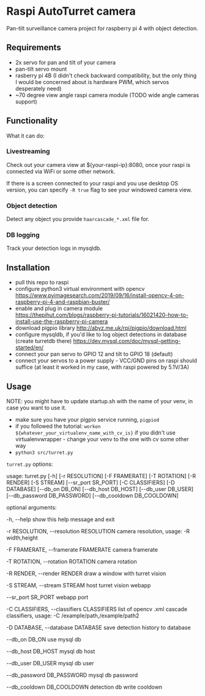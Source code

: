 # Raspi AutoTurret camera

Pan-tilt surveillance camera project for raspberry pi 4 with object detection.

## Requirements
- 2x servo for pan and tilt of your camera
- pan-tilt servo mount
- rasberry pi 4B (I didn't check backward compatibility, but the only thing I would be concerned about is hardware PWM, which servos desperately need)
- ~70 degree view angle raspi camera module (TODO wide angle cameras support)

## Functionality
What it can do:
### Livestreaming
Check out your camera view at ${your-raspi-ip}:8080, once your raspi is connected via WiFi or some other network.

If there is a screen connected to your raspi and you use desktop OS version, you can specify `-R true` flag to see your windowed camera view.

### Object detection
Detect any object you provide `haarcascade_*.xml` file for.

### DB logging
Track your detection logs in mysqldb.

## Installation

- pull this repo to raspi
- configure python3 virtual environment with opencv 
https://www.pyimagesearch.com/2019/09/16/install-opencv-4-on-raspberry-pi-4-and-raspbian-buster/
- enable and plug in camera module 
https://thepihut.com/blogs/raspberry-pi-tutorials/16021420-how-to-install-use-the-raspberry-pi-camera
- download pigpio library
http://abyz.me.uk/rpi/pigpio/download.html
- configure mysqldb, if you'd like to log object detections in database (create turretdb there)
https://dev.mysql.com/doc/mysql-getting-started/en/
- connect your pan servo to GPIO 12 and tilt to GPIO 18 (default)
- connect your servos to a power supply - VCC/GND pins on raspi should suffice (at least it worked in my case, with raspi powered by 5.1V/3A)

## Usage
NOTE: you might have to update startup.sh with the name of your venv, in case you want to use it.

- make sure you have your pigpio service running, `pigpiod`
- if you followed the tutorial: `workon ${whatever_your_virtualenv_name_with_cv_is}`
if you didn't use virtualenvwrapper - change your venv to the one with cv some other way
- `python3 src/turret.py`

`turret.py` options:

usage: turret.py [-h] [-r RESOLUTION] [-F FRAMERATE] [-T ROTATION] [-R RENDER]
                 [-S STREAM] [--sr_port SR_PORT] [-C CLASSIFIERS]
                 [-D DATABASE] [--db_on DB_ON] [--db_host DB_HOST]
                 [--db_user DB_USER] [--db_password DB_PASSWORD]
                 [--db_cooldown DB_COOLDOWN]
                 

optional arguments:

  -h, --help            show this help message and exit
  
  -r RESOLUTION, --resolution RESOLUTION
                        camera resolution, usage: -R width,height
                        
  -F FRAMERATE, --framerate FRAMERATE
                        camera framerate
                        
  -T ROTATION, --rotation ROTATION
                        camera rotation
                        
  -R RENDER, --render RENDER
                        draw a window with turret vision
                        
  -S STREAM, --stream STREAM
                        host turret vision webapp
                        
  --sr_port SR_PORT     webapp port
  
  -C CLASSIFIERS, --classifiers CLASSIFIERS
                        list of opencv .xml cascade classifiers, usage: -C
                        /example/path,/example/path2
                        
  -D DATABASE, --database DATABASE
                        save detection history to database
                        
  --db_on DB_ON         use mysql db
  
  --db_host DB_HOST     mysql db host
  
  --db_user DB_USER     mysql db user
  
  --db_password DB_PASSWORD
                        mysql db password
                        
  --db_cooldown DB_COOLDOWN
                        detection db write cooldown
                        
